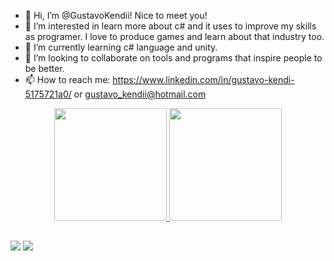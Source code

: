 - 👋 Hi, I’m @GustavoKendii! Nice to meet you!
- 👀 I’m interested in learn more about c# and it uses to improve my skills as programer. I love to produce games and learn about that industry too.
- 🌱 I’m currently learning c# language and unity.
- 💞️ I’m looking to collaborate on tools and programs that inspire people to be better.
- 📫 How to reach me: https://www.linkedin.com/in/gustavo-kendi-5175721a0/ or gustavo_kendii@hotmail.com

<!---
GustavoKendii/GustavoKendii is a ✨ special ✨ repository because its `README.md` (this file) appears on your GitHub profile.
You can click the Preview link to take a look at your changes.
--->
<div align="center">
  <a href="https://github.com/GustavoKendii">
  <img height="180em" src="https://github-readme-stats.vercel.app/api?username=GustavoKendii&show_icons=true&theme=dracula&include_all_commits=true&count_private=true"/>
  <img height="180em" src="https://github-readme-stats.vercel.app/api/top-langs/?username=GustavoKendii&layout=compact&langs_count=7&theme=dracula"/>
</div>
  
  ##
  <div>
   <a href="https://www.linkedin.com/in/gustavo-kendi-5175721a0" target="_blank"><img src="https://img.shields.io/badge/-LinkedIn-%230077B5?style=for-the-badge&logo=linkedin&logoColor=white" target="_blank"></a>
     <a href = "mailto:gustavo_kendii@hotmail.com"><img src="https://img.shields.io/badge/Microsoft_Outlook-0078D4?style=for-the-badge&logo=microsoft-outlook&logoColor=white" target="_blank"></a>
    
  </div>
